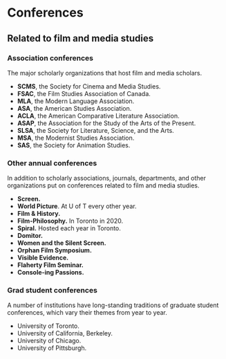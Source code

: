 # Conferences
## Related to film and media studies

### Association conferences
The major scholarly organizations that host film and media scholars.

* **SCMS**, the Society for Cinema and Media Studies.
* **FSAC**, the Film Studies Association of Canada.
* **MLA**, the Modern Language Association.
* **ASA**, the American Studies Association.
* **ACLA**, the American Comparative Literature Association.
* **ASAP**, the Association for the Study of the Arts of the Present.
* **SLSA**, the Society for Literature, Science, and the Arts.
* **MSA**, the Modernist Studies Association.
* **SAS**, the Society for Animation Studies.

### Other annual conferences
In addition to scholarly associations, journals, departments, and other organizations put on conferences related to film and media studies.

* **Screen.**
* **World Picture**. At U of T every other year.
* **Film & History.**
* **Film-Philosophy.** In Toronto in 2020.
* **Spiral.** Hosted each year in Toronto.
* **Domitor.**
* **Women and the Silent Screen.**
* **Orphan Film Symposium.**
* **Visible Evidence.**
* **Flaherty Film Seminar.**
* **Console-ing Passions.**

### Grad student conferences
A number of institutions have long-standing traditions of graduate student conferences, which vary their themes from year to year.

* University of Toronto.
* University of California, Berkeley.
* University of Chicago.
* University of Pittsburgh.
